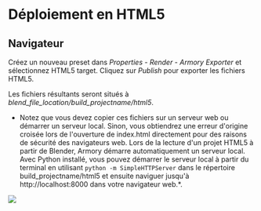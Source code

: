 # Déploiement en HTML5

## Navigateur

Créez un nouveau preset dans *Properties - Render - Armory Exporter* et sélectionnez HTML5 target. Cliquez sur *Publish* pour exporter les fichiers HTML5.

Les fichiers résultants seront situés à *blend_file_location/build_projectname/html5*.

* Notez que vous devez copier ces fichiers sur un serveur web ou démarrer un serveur local. Sinon, vous obtiendrez une erreur d'origine croisée lors de l'ouverture de index.html directement pour des raisons de sécurité des navigateurs web. Lors de la lecture d'un projet HTML5 à partir de Blender, Armory démarre automatiquement un serveur local. Avec Python installé, vous pouvez démarrer le serveur local à partir du terminal en utilisant `python -m SimpleHTTPServer` dans le répertoire build_projectname/html5 et ensuite naviguer jusqu'à http://localhost:8000 dans votre navigateur web.*.

![](/platforms/img/html5/1.png)
